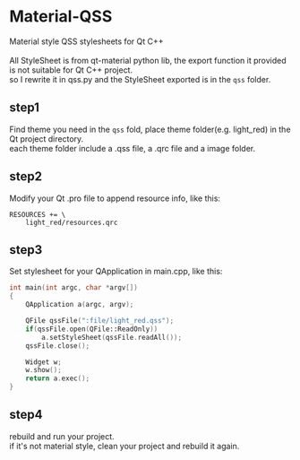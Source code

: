 # Material-QSS
Material style QSS stylesheets for Qt C++ <br>
<br>
All StyleSheet is from qt-material python lib, the export function it provided is not suitable for Qt C++ project.  <br>
so I rewrite it in qss.py and the StyleSheet exported is in the ```qss``` folder.

## step1
Find theme you need in the ```qss``` fold, place theme folder(e.g. light_red) in the Qt project directory. <br>
each theme folder include a .qss file, a .qrc file and a image folder. 

## step2
Modify your Qt .pro file to append resource info, like this:
```
RESOURCES += \
    light_red/resources.qrc
```

## step3
Set stylesheet for your QApplication in main.cpp, like this:
```c++
int main(int argc, char *argv[])
{
    QApplication a(argc, argv);

    QFile qssFile(":file/light_red.qss");
    if(qssFile.open(QFile::ReadOnly))
        a.setStyleSheet(qssFile.readAll());
    qssFile.close();

    Widget w;
    w.show();
    return a.exec();
}
```

## step4
rebuild and run your project. <br>
if it's not material style, clean your project and rebuild it again.
